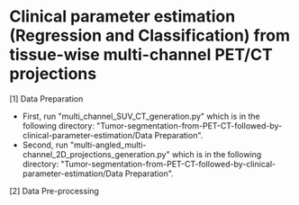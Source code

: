 # Clinical parameter estimation (Regression and Classification) from tissue-wise multi-channel PET/CT projections

[1] Data Preparation

* First, run "multi_channel_SUV_CT_generation.py" which is in the following directory: "Tumor-segmentation-from-PET-CT-followed-by-clinical-parameter-estimation/Data Preparation".
* Second, run "multi-angled_multi-channel_2D_projections_generation.py" which is in the following directory:  "Tumor-segmentation-from-PET-CT-followed-by-clinical-parameter-estimation/Data Preparation".
  
[2] Data Pre-processing
